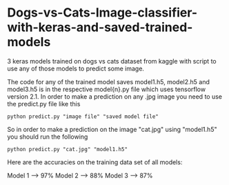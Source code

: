 # Dogs-vs-Cats-Image-classifier-with-keras-and-saved-trained-models
3 keras models trained on dogs vs cats dataset from kaggle with script to use any of those models to predict some image.

The code for any of the trained model saves model1.h5, model2.h5 and model3.h5 is in the respective model{n}.py file which uses tensorflow version 2.1.
In order to make a prediction on any .jpg image you need to use the predict.py file like this

```python predict.py "image file" "saved model file"```

So in order to make a prediction on the image "cat.jpg" using "model1.h5" you should run the following

```python predict.py "cat.jpg" "model1.h5"```

Here are the accuracies on the training data set of all models:

Model 1 --> 97%
Model 2 --> 88%
Model 3 --> 87%
